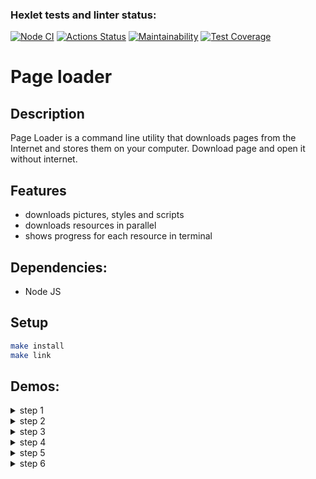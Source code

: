 ### Hexlet tests and linter status:
[![Node CI](https://github.com/denikeev/backend-project-4/actions/workflows/tests-and-lint.yml/badge.svg)](https://github.com/denikeev/backend-project-4/actions/workflows/tests-and-lint.yml) 
[![Actions Status](https://github.com/denikeev/backend-project-4/workflows/hexlet-check/badge.svg)](https://github.com/denikeev/backend-project-4/actions) 
[![Maintainability](https://api.codeclimate.com/v1/badges/c7e367e4ba8ef8ccae0d/maintainability)](https://codeclimate.com/github/denikeev/backend-project-4/maintainability) 
[![Test Coverage](https://api.codeclimate.com/v1/badges/c7e367e4ba8ef8ccae0d/test_coverage)](https://codeclimate.com/github/denikeev/backend-project-4/test_coverage)  

# Page loader

## Description
Page Loader is a command line utility that downloads pages from the Internet and stores them on your computer. Download page and open it without internet.

## Features
* downloads pictures, styles and scripts
* downloads resources in parallel
* shows progress for each resource in terminal

## Dependencies:
* Node JS

## Setup
```sh
make install
make link
```

## Demos:
<details><summary>step 1</summary>

[![step 1](https://asciinema.org/a/nlkLYigL1LpmzzikpoJrY28Ge.svg)](https://asciinema.org/a/nlkLYigL1LpmzzikpoJrY28Ge)  

</details>
<details><summary>step 2</summary>

[![step 2](https://asciinema.org/a/cGLG44xzPARuve1cfesSAmkEg.svg)](https://asciinema.org/a/cGLG44xzPARuve1cfesSAmkEg)   

</details>
<details><summary>step 3</summary>

[![step 3](https://asciinema.org/a/yoZtkkrMH2aY0kiKgtWlrrWk0.svg)](https://asciinema.org/a/yoZtkkrMH2aY0kiKgtWlrrWk0)   

</details>
<details><summary>step 4</summary>

[![step 4](https://asciinema.org/a/ojOXrZOHJLzol0Z9Cq4A4RK7N.svg)](https://asciinema.org/a/ojOXrZOHJLzol0Z9Cq4A4RK7N)   

</details>
<details><summary>step 5</summary>

[![step 5](https://asciinema.org/a/pIviNgLzBpT6IvhtbHAlUS7Gm.svg)](https://asciinema.org/a/pIviNgLzBpT6IvhtbHAlUS7Gm)   

</details>
<details><summary>step 6</summary>

[![step 6](https://asciinema.org/a/zSGIHaJeWK5OO96IVt8cG8KTI.svg)](https://asciinema.org/a/zSGIHaJeWK5OO96IVt8cG8KTI?speed=2)   

</details>